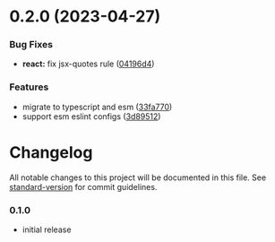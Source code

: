 # 0.2.0 (2023-04-27)


### Bug Fixes

* **react:** fix jsx-quotes rule ([04196d4](https://github.com/azat-io/eslint-config/commit/04196d43316ccded32ceb4300f4e6448bae2114e))


### Features

* migrate to typescript and esm ([33fa770](https://github.com/azat-io/eslint-config/commit/33fa7708d5da74a65d4f7f9c255548d1ef228a7a))
* support esm eslint configs ([3d89512](https://github.com/azat-io/eslint-config/commit/3d89512bea87c5c5a1dcc146bd9c1674c3a9ff6f))



# Changelog

All notable changes to this project will be documented in this file. See [standard-version](https://github.com/conventional-changelog/standard-version) for commit guidelines.

### 0.1.0

- initial release
